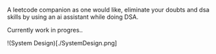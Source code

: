 A leetcode companion as one would like, eliminate your doubts and dsa skills by using an ai assistant while doing DSA.

Currently work in progres..

!(System Design)[./SystemDesign.png]